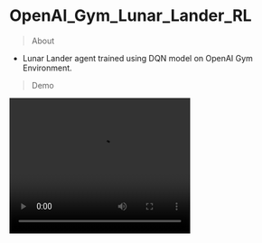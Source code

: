 # OpenAI_Gym_Lunar_Lander_RL

> About

- Lunar Lander agent trained using DQN model on OpenAI Gym Environment.

> Demo

<video width="320" height="240" controls>
  <source src="trained-agent-v9-e4000.mp4" type="video/mp4">
Your browser does not support the video tag.
</video>

